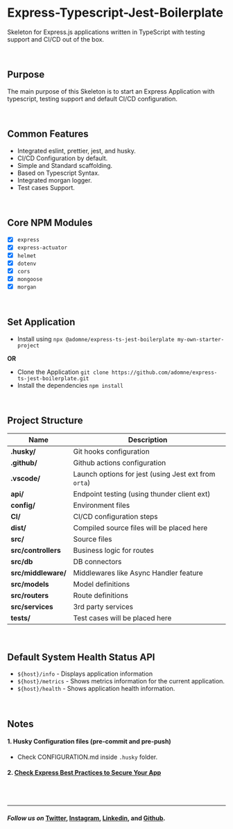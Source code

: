 # Express-Typescript-Jest-Boilerplate

Skeleton for Express.js applications written in TypeScript with testing support
and CI/CD out of the box.

<br>

## Purpose

The main purpose of this Skeleton is to start an Express Application
with typescript, testing support and default CI/CD configuration.

<br>

## Common Features

- Integrated eslint, prettier, jest, and husky.
- CI/CD Configuration by default.
- Simple and Standard scaffolding.
- Based on Typescript Syntax.
- Integrated morgan logger.
- Test cases Support.

<br>

## Core NPM Modules

- [x] `express`
- [x] `express-actuator`
- [x] `helmet`
- [x] `dotenv`
- [x] `cors`
- [x] `mongoose`
- [x] `morgan`

<br>

## Set Application

- Install using `npx @adomne/express-ts-jest-boilerplate my-own-starter-project`

**OR**

- Clone the Application `git clone https://github.com/adomne/express-ts-jest-boilerplate.git`
- Install the dependencies `npm install`

<br>

## Project Structure

| Name                              | Description                                          |
| --------------------------------- | ---------------------------------------------------  |
| **.husky/**                       | Git hooks configuration                              |
| **.github/**                      | Github actions configuration                         |
| **.vscode/**                      | Launch options for jest (using Jest ext from `orta`) |
| **api/**                          | Endpoint testing (using thunder client ext)          |
| **config/**                       | Environment files                                    |
| **CI/**                           | CI/CD configuration steps                            |
| **dist/**                         | Compiled source files will be placed here            |
| **src/**                          | Source files                                         |
| **src/controllers**               | Business logic for routes                            |
| **src/db**                        | DB connectors                                        |
| **src/middleware/**               | Middlewares like Async Handler feature               |
| **src/models**                    | Model definitions                                    |
| **src/routers**                   | Route definitions                                    |
| **src/services**                  | 3rd party services                                   |
| **tests/**                        | Test cases will be placed here                       |

<br>

## Default System Health Status API

- `${host}/info` - Displays application information
- `${host}/metrics` - Shows metrics information for the current application.
- `${host}/health` - Shows application health information.

<br>

## Notes

#### 1. Husky Configuration files (pre-commit and pre-push)

- Check CONFIGURATION.md inside `.husky` folder.

#### 2. [Check Express Best Practices to Secure Your App](https://expressjs.com/en/advanced/best-practice-security.html)

<br>
<br>

<hr/>

#### *Follow us on* [Twitter](http://www.twitter.com/adomneHQ), [Instagram](http://www.instagram.com/adomnehq), [Linkedin](https://www.linkedin.com/company/adomnehq), and [Github](http://www.github.com/adomne).

